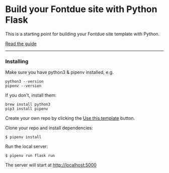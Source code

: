 # Build your Fontdue site with Python Flask

This is a starting point for building your Fontdue site template with Python.

[Read the guide](https://www.notion.so/fontdue/Dynamic-templates-with-Python-1f083fb340024d5489da47b6a282df49)

---

### Installing

Make sure you have python3 & pipenv installed, e.g.

``` shell
python3 --version
pipenv --version
```

If you don't, install them:

```shell
brew install python3
pip3 install pipenv
```

Create your own repo by clicking the
[Use this template](https://github.com/fontdue/fontdue-python-demo/generate)
button.

Clone your repo and install dependencies:

```shell
$ pipenv install
```

Run the local server:

```
$ pipenv run flask run
```

The server will start at [http://localhost:5000](http://localhost:5000)
